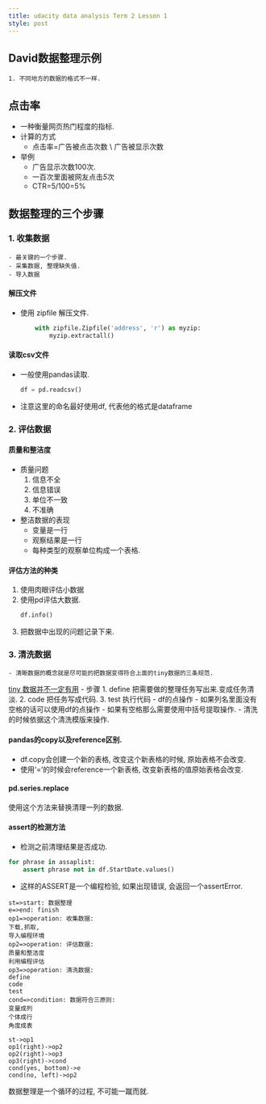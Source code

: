 ```yaml
---
title: udacity data analysis Term 2 Lesson 1
style: post
---
```


##  David数据整理示例
    1. 不同地方的数据的格式不一样.

## 点击率
- 一种衡量网页热门程度的指标.
- 计算的方式
    - 点击率=广告被点击次数 \ 广告被显示次数
- 举例
    - 广告显示次数100次.
    - 一百次里面被网友点击*5*次
    - CTR=5/100=5%

## 数据整理的三个步骤
### 1. 收集数据
    - 最关键的一个步骤.
    - 采集数据, 整理缺失值.
    - 导入数据
#### 解压文件
- 使用 zipfile 解压文件.
    ```python
        with zipfile.Zipfile('address', 'r') as myzip:
            myzip.extractall()
    ```
#### 读取csv文件
- 一般使用pandas读取.
    ``` python
    df = pd.readcsv()
    ```
- 注意这里的命名最好使用df, 代表他的格式是dataframe

### 2. 评估数据
#### 质量和整洁度
- 质量问题
    1. 信息不全
    2. 信息错误
    3. 单位不一致
    4. 不准确
- 整洁数据的表现
    - 变量是一行
    - 观察结果是一行
    - 每种类型的观察单位构成一个表格.

#### 评估方法的种类
1. 使用肉眼评估小数据
2. 使用pd评估大数据.
    ```python
    df.info()
    ```
3. 把数据中出现的问题记录下来.

### 3. 清洗数据
    - 清晰数据的概念就是尽可能的把数据变得符合上面的tiny数据的三条规范.
[tiny 数据并不一定有用](https://simplystatistics.org/2016/02/17/non-tidy-data/)
    - 步骤
        1. define
            把需要做的整理任务写出来.变成任务清淡.
        2. code
            把任务写成代码.
        3. test
            执行代码
    - df的点操作
        - 如果列名里面没有空格的话可以使用df的点操作
        - 如果有空格那么需要使用中括号提取操作.
    - 清洗的时候依据这个清洗模版来操作.
    

#### pandas的copy以及reference区别.
- df.copy会创建一个新的表格, 改变这个新表格的时候, 原始表格不会改变.
- 使用‘=’的时候会reference一个新表格, 改变新表格的值原始表格会改变.

#### pd.series.replace
使用这个方法来替换清理一列的数据.
#### assert的检测方法
- 检测之前清理结果是否成功.

```python
for phrase in assaplist:
    assert phrase not in df.StartDate.values()
```

- 这样的ASSERT是一个编程检验, 如果出现错误, 会返回一个assertError.

```flow
st=>start: 数据整理
e=>end: finish
op1=>operation: 收集数据:
下载,抓取,
导入编程环境
op2=>operation: 评估数据:
质量和整洁度
利用编程评估
op3=>operation: 清洗数据:
define
code
test
cond=>condition: 数据符合三原则:
变量成列
个体成行
角度成表

st->op1
op1(right)->op2
op2(right)->op3
op3(right)->cond
cond(yes, bottom)->e
cond(no, left)->op2
```

数据整理是一个循环的过程, 不可能一蹴而就.

